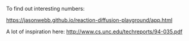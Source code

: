 
To find out interesting numbers:

https://jasonwebb.github.io/reaction-diffusion-playground/app.html

A lot of inspiration here:
http://www.cs.unc.edu/techreports/94-035.pdf

